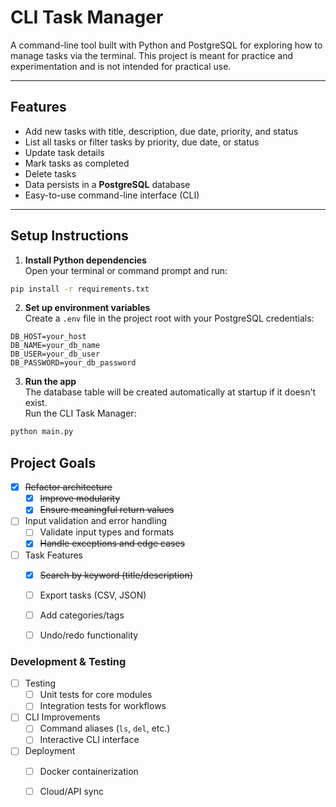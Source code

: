 # CLI Task Manager

A command-line tool built with Python and PostgreSQL for exploring how to manage tasks via the terminal. This project is meant for practice and experimentation and is not intended for practical use.

---

## Features

- Add new tasks with title, description, due date, priority, and status  
- List all tasks or filter tasks by priority, due date, or status  
- Update task details  
- Mark tasks as completed  
- Delete tasks  
- Data persists in a **PostgreSQL** database  
- Easy-to-use command-line interface (CLI)  

---

## Setup Instructions

1. **Install Python dependencies**  
Open your terminal or command prompt and run:  
```bash
pip install -r requirements.txt
```

2. **Set up environment variables**  
Create a `.env` file in the project root with your PostgreSQL credentials:
```
DB_HOST=your_host
DB_NAME=your_db_name
DB_USER=your_db_user
DB_PASSWORD=your_db_password
```

3. **Run the app**  
The database table will be created automatically at startup if it doesn't exist.  
Run the CLI Task Manager:
```bash
python main.py
```

## Project Goals

- [x] ~~Refactor architecture~~  
  - [x] ~~Improve modularity~~  
  - [x] ~~Ensure meaningful return values~~  
- [ ] Input validation and error handling  
  - [ ] Validate input types and formats  
  - [x] ~~Handle exceptions and edge cases~~  
- [ ] Task Features  
  - [x] ~~Search by keyword (title/description)~~  
  - [ ] Export tasks (CSV, JSON)  
  - [ ] Add categories/tags  
  - [ ] Undo/redo functionality  


### Development & Testing

- [ ] Testing  
  - [ ] Unit tests for core modules  
  - [ ] Integration tests for workflows  
- [ ] CLI Improvements  
  - [ ] Command aliases (`ls`, `del`, etc.)  
  - [ ] Interactive CLI interface  
- [ ] Deployment  
  - [ ] Docker containerization  
  - [ ] Cloud/API sync  

